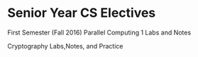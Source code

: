# Senior Year CS Electives
First Semester (Fall 2016)
Parallel Computing 1 Labs and Notes

Cryptography Labs,Notes, and Practice


